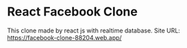 # React Facebook Clone

This clone made by react js with realtime database.
Site URL: https://facebook-clone-88204.web.app/
